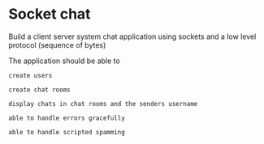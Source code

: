 
# Socket chat

Build a client server system chat application using sockets and a low level protocol (sequence of bytes)

The application should be able to
    
    create users
    
    create chat rooms
    
    display chats in chat rooms and the senders username
    
    able to handle errors gracefully
    
    able to handle scripted spamming
    